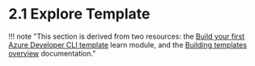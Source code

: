 # 2.1 Explore Template


!!! note "This section is derived from two resources: the [Build your first Azure Developer CLI template](https://learn.microsoft.com/en-us/training/modules/build-first-azd-template/) learn module, and the [Building templates overview](https://learn.microsoft.com/en-us/azure/developer/azure-developer-cli/make-azd-compatible) documentation."